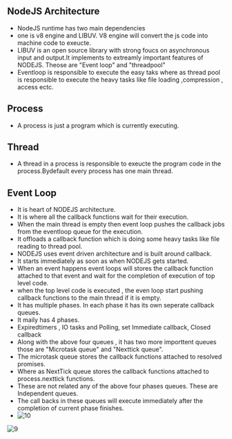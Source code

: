 ## NodeJS Architecture
- NodeJS runtime has two main dependencies
- one is v8 engine and LIBUV. V8 engine will convert the js code into machine code to exeucte.
- LIBUV is an open source library with strong foucs on asynchronous input and output.It implements to extreamly important features of NODEJS. Theose are "Event loop" and "threadpool"
- Eventloop is responsible to execute the easy taks where as thread pool is responsible to execute the heavy tasks like file loading ,compression , access ectc.
## Process
- A process is just a program which is currently executing.
## Thread
 - A thread in a process is responsible to exeucte the program code in the process.Bydefault every process has one main thread.
## Event Loop
- It is heart of NODEJS architecture.
- It is where all the callback functions wait for their execution.
- When the main thread is empty then event loop pushes the callback jobs from the eventloop queue for the execution.
- It offloads a callback function which is doing some heavy tasks like file reading to thread pool.
- NODEJS uses event driven architecture and is built around callback.
- It starts immediately as soon as  when NODEJS gets started.
- When an event happens event loops will stores the callback function attached to that event and wait for the completion of execution of top level code.
- when the top level code is executed , the even loop start pushing callback functions to the main thread if it is empty.
- It has multiple phases. In each phase it has its own seperate callback queues.
- It maily has 4 phases.
- Expiredtimers , IO tasks and Polling, set Immediate callback, Closed callback
- Along with the above four queues , it has two more importtent queues those are "Microtask queue" and "Nexttick queue".
- The microtask queue stores the callback functions attached to  resolved promises.
- Where as NextTick queue stores the callback functions attached to process.nexttick functions.
- These are not related any of the above four phases queues. These are Independent queues.
- The call backs in these queues will execute immediately after the completion of current phase finishes.
- ![10](https://github.com/NaliniThondapu/angular_practicee/assets/36626668/fe6febdf-5690-420f-9f4a-8efdf15a784f)

  
![9](https://github.com/NaliniThondapu/angular_practicee/assets/36626668/fa3c35bb-4773-450e-ad13-59a6c8324c48)


